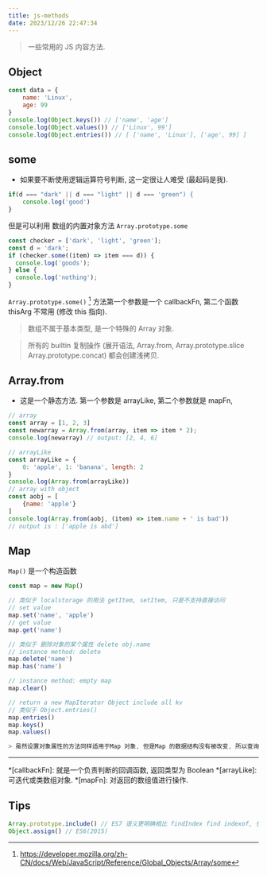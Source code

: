```yaml
---
title: js-methods
date: 2023/12/26 22:47:34
---
```


> 一些常用的 JS 内容方法.

## Object

```js
const data = {
	name: 'Linux',
	age: 99
}
console.log(Object.keys()) // ['name', 'age']
console.log(Object.values()) // ['Linux', 99']
console.log(Object.entries()) // [ ['name', 'Linux'], ['age', 99] ]
```

## some

- 如果要不断使用逻辑运算符号判断, 这一定很让人难受 (最起码是我).

```js
if(d === "dark" || d === "light" || d === 'green") {
	console.log('good')
}
```

但是可以利用 数组的内置对象方法 `Array.prototype.some`

```js
const checker = ['dark', 'light', 'green'];
const d = 'dark';
if (checker.some((item) => item === d)) {
  console.log('goods');
} else {
  console.log('nothing');
}
```

`Array.prototype.some()` [^some] 方法第一个参数是一个 callbackFn, 第二个函数 thisArg 不常用 (修改 this 指向).

> 数组不属于基本类型, 是一个特殊的 Array 对象.

> 所有的 builtin 复制操作 (展开语法, Array.from, Array.prototype.slice Array.prototype.concat) 都会创建浅拷贝.

## Array.from

* 这是一个静态方法. 第一个参数是 arrayLike, 第二个参数就是 mapFn,

```js
// array
const array = [1, 2, 3]
const newarray = Array.from(array, item => item * 2);
console.log(newarray) // output: [2, 4, 6]

// arrayLike
const arrayLike = {
	0: 'apple', 1: 'banana', length: 2
}
console.log(Array.from(arrayLike))
// array with object
const aobj = [
	{name: 'apple'}
]
console.log(Array.from(aobj, (item) => item.name + ' is bad'))
// output is : ['apple is abd']
```

## Map

`Map()` 是一个构造函数


```js
const map = new Map()

// 类似于 localstorage 的用法 getItem, setItem, 只是不支持直接访问
// set value
map.set('name', 'apple')
// get value
map.get('name')

// 类似于 删除对象的某个属性 delete obj.name
// instance method: delete
map.delete('name')
map.has('name')

// instance method: empty map
map.clear()

// return a new MapIterator Object include all kv
// 类似于 Object.entries()
map.entries()
map.keys()
map.values()

> 虽然设置对象属性的方法同样适用于Map 对象, 但是Map 的数据结构没有被改变, 所以查询不到.


```

<hr>

*[callbackFn]: 就是一个负责判断的回调函数, 返回类型为 Boolean
*[arrayLike]: 可迭代或类数组对象.
*[mapFn]: 对返回的数组值进行操作.

[^some]: https://developer.mozilla.org/zh-CN/docs/Web/JavaScript/Reference/Global_Objects/Array/some

## Tips

```js
Array.prototype.include() // ES7 语义更明确相比 findIndex find indexof, 使用 samevaluezero()
Object.assign() // ES6(2015)
```
